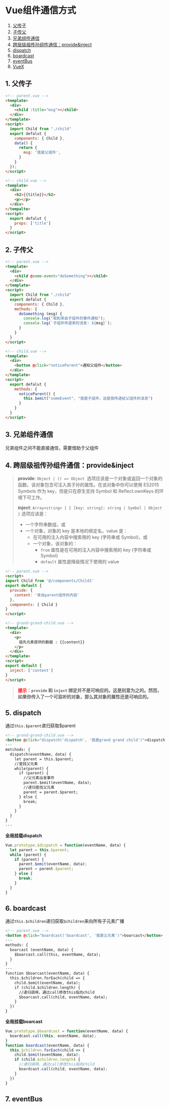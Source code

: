 # Vue组件通信方式

1. <a href="#父传子">父传子</a>
2. <a href="#子传父">子传父</a>
3. <a href="#兄弟组件通信">兄弟组件通信</a>
4. <a href="#跨层级祖传孙组件通信">跨层级祖传孙组件通信：provide&inject</a>
5. <a href="#dispatch">dispatch</a>
6. <a href="#boardcast">boardcast</a>
7. <a href="#eventBus">eventBus</a>
8. <a href="#VueX">VueX</a>

## 1. <a name="父传子">父传子</a>
```html
<!-- parent.vue -->
<template>
  <div>
    <child :title="msg"></child>
  </div>
</template>
<script>
  import Child from "./child"
  export defalut {
    components: { Child },
    data() {
      return {
        msg: '我是父组件',
      }
    }
  });
</script>
```
```html
<!-- child.vue -->
<template>
  <div>
    <h2>{{title}}</h2>
    <p></p>
  </div>
</tempalte>
<script>
  export defalut {
    props: ['title']
  }
</script>
```

## 2. <a name="子传父">子传父</a>
```html
<!-- parent.vue -->
<template>
  <div>
    <child @some-event="doSomething"></child>
  </div>
</template>
<script>
  import Child from "./child"
  export defalut {
    components: { Child },
    methods: {
      doSomething (msg) {
        console.log("收到来自子组件的事件通知");
        console.log(`子组件传递来的消息: ${msg}`);
      }
    }
  }
</script>
```
```html
<!-- child.vue -->
<template>
  <div>
    <button @click="noticeParent">通知父组件</button>
  </div>
</template>
<script>
  export defalut {
    methods: {
      noticeParent() {
        this.$emit("someEvent", "我是子组件，这是我传递给父组件的消息")
      }
    }
  }
</script>
```

## 3. <a name="兄弟组件通信">兄弟组件通信</a>
兄弟组件之间不能直接通信，需要借助于父组件

## 4. <a name="跨层级祖传孙组件通信">跨层级祖传孙组件通信：provide&inject</a>
> **provide**: `Object | () => Object `选项应该是一个对象或返回一个对象的函数。该对象包含可注入其子孙的属性。在该对象中你可以使用 ES2015 Symbols 作为 key，但是只在原生支持 Symbol 和 Reflect.ownKeys 的环境下可工作。
>
> **inject**: `Array<string> | { [key: string]: string | Symbol | Object }` 选项应该是：
> - 一个字符串数组，或
> - 一个对象，对象的 key 是本地的绑定名，value 是：
>   - 在可用的注入内容中搜索用的 key (字符串或 Symbol)，或
>   - 一个对象，该对象的：
>     - `from` 属性是在可用的注入内容中搜索用的 key (字符串或 Symbol)
>     - `default` 属性是降级情况下使用的 value
```html
<!-- parent.vue -->
<script>
import Child from '@/components/Child1'
export default {
  provide: {
    content: '来自parent组件的内容'
  },
  components: { Child }
}
</script>
```

```html
<!-- grand-grand-child.vue -->
<template>
  <div>
    <p>
      祖先元素提供的数据 : {{content}}
    </p>
  </div>
</template>
<script>
export default {
  inject: ['content']
}
</script>
```
> **<font color='red'>提示</font>：`provide` 和 `inject` 绑定并不是可响应的。这是刻意为之的。然而，如果你传入了一个可监听的对象，那么其对象的属性还是可响应的。**

## 5. <a name="dispatch">dispatch</a>
通过`this.$parent`递归获取$parent
```html
<!-- grand-grand-child.vue -->
<button @click="dispatch('dispatch', '我是grand grand child')">dispatch</button>
···
metchods: {
  dispatch(eventName, data) {
    let parent = this.$parent;
    //查找父元素
    while(parent) {
      if (parent) {
        //父元素出发事件
        parent.$emit(eventName, data);
        //递归查找父元素
        parent = parent.$parent;
      } else {
        break;
      }
    }
  }
}
···
```
**全局挂载dispatch**
```js
Vue.prototype.$dispatch = function(eventName, data) {
  let parent = this.$parent;
  while (parent) {
    if (parent) {
      parent.$emit(eventName, data);
      parent = parent.$parent;
    } else {
      break;
    }
  }
}
```

## 6. <a name="boardcast">boardcast</a>
通过`this.$children`递归获取`$children`来向所有子元素广播
```html
<!-- parent.vue -->
<button @click="boardcast('boardcast', '我是父元素')">boarcast</button>
···
methods: {
  boarcast (eventName, data) {
    $boarcast.call(this, eventName, data);
  }
}
···
function $boarcast(eventName, data) {
  this.$children.forEach(child => {
    child.$emit(eventName, data);
    if (child.$children.length) {
      //递归调用，通过call修改this指向child
      $boarcast.call(child, eventName, data);
    }
  })
}
```
**全局挂载boarcast**
```js
Vue.prototype.$boardcast = function(eventName, data) {
  boardcast.call(this, eventName, data);
}
function boardcast(eventName, data) {
  this.$children.forEach(child => {
    child.$emit(eventName, data);
    if (child.$children.length) {
      //递归调用，通过call修改this指向child
      boardcast.call(child, eventName, data);
    }
  })
}
```
## 7. <a name="eventBus">eventBus</a>